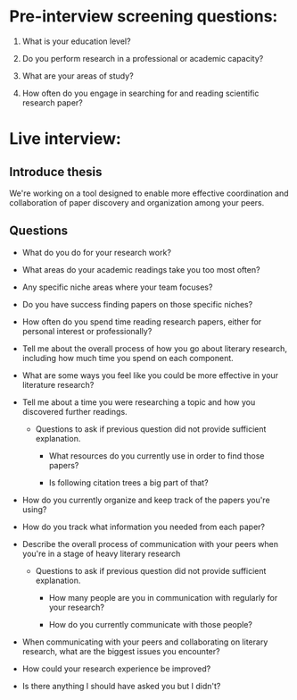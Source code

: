 # Pre-interview screening questions:

1. What is your education level?

2. Do you perform research in a professional or academic capacity?

3. What are your areas of study?

4. How often do you engage in searching for and reading scientific research paper?

# Live interview:

## Introduce thesis

We're working on a tool designed to enable more effective coordination and collaboration of paper discovery and
organization among your peers.

## Questions

- What do you do for your research work?

- What areas do your academic readings take you too most often?

- Any specific niche areas where your team focuses?

- Do you have success finding papers on those specific niches?

- How often do you spend time reading research papers, either for personal interest or professionally?

- Tell me about the overall process of how you go about literary research, including how much time you spend on each component.

- What are some ways you feel like you could be more effective in your literature research?

- Tell me about a time you were researching a topic and how you discovered further readings.

    - Questions to ask if previous question did not provide sufficient explanation.

        - What resources do you currently use in order to find those papers?

        - Is following citation trees a big part of that?

- How do you currently organize and keep track of the papers you're using?

- How do you track what information you needed from each paper?

- Describe the overall process of communication with your peers when you're in a stage of heavy literary research

    - Questions to ask if previous question did not provide sufficient explanation.

        - How many people are you in communication with regularly for your research?

        - How do you currently communicate with those people?

- When communicating with your peers and collaborating on literary research, what are the biggest issues you encounter?

- How could your research experience be improved?

- Is there anything I should have asked you but I didn't?
